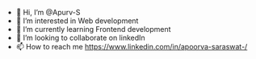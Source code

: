 - 👋 Hi, I’m @Apurv-S
- 👀 I’m interested in Web development
- 🌱 I’m currently learning Frontend development
- 💞️ I’m looking to collaborate on linkedIn
- 📫 How to reach me https://www.linkedin.com/in/apoorva-saraswat-/

<!---
Apurv-S/Apurv-S is a ✨ special ✨ repository because its `README.md` (this file) appears on your GitHub profile.
You can click the Preview link to take a look at your changes.
--->
